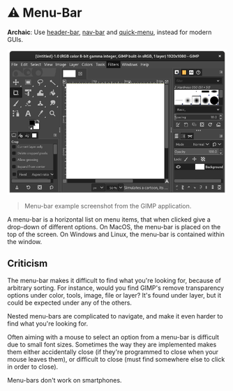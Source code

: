 # ⚠ Menu-Bar
**Archaic**: Use [header-bar](headerbar.md), [nav-bar](navbar.md) and
[quick-menu](quickmenu.md), instead for modern GUIs.

![Screenshot](menubar.png)
> Menu-bar example screenshot from the GIMP application.

A menu-bar is a horizontal list on menu items, that when clicked give a
drop-down of different options.  On MacOS, the menu-bar is placed on the top of
the screen.  On Windows and Linux, the menu-bar is contained within the window.

## Criticism
The menu-bar makes it difficult to find what you're looking for, because of
arbitrary sorting.  For instance, would you find GIMP's remove transparency
options under color, tools, image, file or layer?  It's found under layer, but
it could be expected under any of the others.

Nested menu-bars are complicated to navigate, and make it even harder to find
what you're looking for.

Often aiming with a mouse to select an option from a menu-bar is difficult due
to small font sizes.  Sometimes the way they are implemented makes them either
accidentally close (if they're programmed to close when your mouse leaves them),
or difficult to close (must find somewhere else to click in order to close).

Menu-bars don't work on smartphones.
